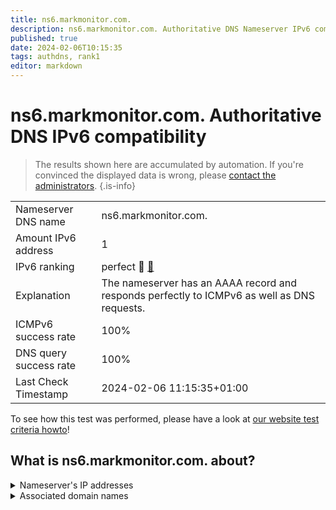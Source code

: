 ```yaml
---
title: ns6.markmonitor.com.
description: ns6.markmonitor.com. Authoritative DNS Nameserver IPv6 compatibility
published: true
date: 2024-02-06T10:15:35
tags: authdns, rank1
editor: markdown
---
```


# ns6.markmonitor.com. Authoritative DNS IPv6 compatibility

> The results shown here are accumulated by automation. If you're convinced the displayed data is wrong, please [contact the administrators](/howto/chat). 
{.is-info}




|   |   |
| - | - |
| Nameserver DNS name | ns6.markmonitor.com.
| Amount IPv6 address | 1
| IPv6 ranking | perfect :1st_place_medal: [🔗](/howto/ranking) |
| Explanation | The nameserver has an AAAA record and responds perfectly to ICMPv6 as well as DNS requests. |
| ICMPv6 success rate | 100%|
| DNS query success rate | 100% |
| Last Check Timestamp | 2024-02-06 11:15:35+01:00 |

To see how this test was performed, please have a look at [our website test criteria howto](/howto/testcriteria/authdns)!


## What is ns6.markmonitor.com. about?




<details>
<summary>Nameserver's IP addresses</summary>

2001:67c:10b8::3

</details>



<details>
<summary>Associated domain names</summary>

www.axa.de

</details>
